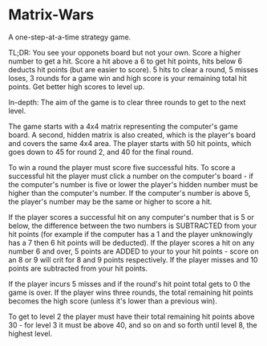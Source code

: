 # Matrix-Wars
A one-step-at-a-time strategy game.

TL;DR:
You see your opponets board but not your own. Score a higher number to get a hit. Score a hit above a 6 to get hit points, hits below 6 deducts hit points (but are easier to score). 5 hits to clear a round, 5 misses loses, 3 rounds for a game win and high score is your remaining total hit points. Get better high scores to level up.

In-depth:
The aim of the game is to clear three rounds to get to the next level. 

The game starts with a 4x4 matrix representing the computer's game board. A second, hidden matrix is also created, which is the player's board and covers the same 4x4 area. The player starts with 50 hit points, which goes down to 45 for round 2, and 40 for the final round. 

To win a round the player must score five successful hits. To score a successful hit the player must click a number on the computer's board - if the computer's number is five or lower the player's hidden number must be higher than the computer's number. If the computer's number is above 5, the player's number may be the same or higher to score a hit. 

If the player scores a successful hit on any computer's number that is 5 or below, the difference between the two numbers is SUBTRACTED from your hit points (for example if the computer has a 1 and the player unknowingly has a 7 then 6 hit points will be deducted). If the player scores a hit on any number 6 and over, 5 points are ADDED to your to your hit points - score on an 8 or 9 will crit for 8 and 9 points respectively. If the player misses and 10 points are subtracted from your hit points.

If the player incurs 5 misses and if the round's hit point total gets to 0 the game is over. If the player wins three rounds, the total remaining hit points becomes the high score (unless it's lower than a previous win).

To get to level 2 the player must have their total remaining hit points above 30 - for level 3 it must be above 40, and so on and so forth until level 8, the highest level.



